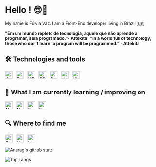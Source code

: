 
# Hello ! 😎🖖

  

My name is Fúlvia Vaz. I am a  Front-End developer living in Brazil 🇧🇷

 **"Em um mundo repleto de tecnologia, aquele que não aprende a programar, será programado."- Attekita
 &nbsp;
 "In a world full of technology, those who don't learn to program will be programmed." - Attekita**


## 🛠 Technologies and tools



[<img src="https://img.shields.io/badge/JavaScript-282C34?logo=javascript&logoColor=F7DF1E" alt="JavaScript logo" title="JavaScript" height="25" />][tech_tools_anchor]
&nbsp;
[<img src="https://img.shields.io/badge/TypeScript-282C34?logo=typescript&logoColor=3178C6" alt="TypeScript logo" title="TypeScript" height="25" />][tech_tools_anchor]
&nbsp;
[<img src="https://img.shields.io/badge/HTML5-282C34?logo=html5&logoColor=E34F26" alt="HTML5 logo" title="HTML5" height="25" />][tech_tools_anchor]
&nbsp;
[<img src="https://img.shields.io/badge/CSS3-282C34?logo=css3&logoColor=1572B6" alt="CSS3 logo" title="CSS3" height="25" />][tech_tools_anchor]
&nbsp;
[<img src="https://img.shields.io/badge/React-282C34?logo=react&logoColor=61DAFB" alt="React logo" title="React.js / React Native" height="25" />][tech_tools_anchor]
&nbsp;
[<img src="https://img.shields.io/badge/git-282C34?logo=git&logoColor=F05032" alt="git logo" title="git" height="25" />][tech_tools_anchor]
&nbsp;
[<img src="https://img.shields.io/badge/VS%20Code-282C34?logo=visual-studio-code&logoColor=007ACC" alt="Visual Studio Code logo" title="Visual Studio Code" height="25" />][tech_tools_anchor]
 

<a name="learning-next"></a>

  

## 📖 What I am currently learning / improving on

  

[<img src="https://img.shields.io/badge/Node.js-282C34?logo=node.js&logoColor=339933" alt="Node.js logo" title="Node.js" height="25" />][learning_now_anchor]
&nbsp;
[<img src="https://img.shields.io/badge/Next.js-282C34?logo=next.js&logoColor=FFFFFF" alt="Next.js logo" title="Next.js" height="25" />][learning_now_anchor]
&nbsp;
[<img src="https://img.shields.io/badge/Express-282C34?logo=express&logoColor=FFFFFF" alt="Express.js logo" title="Express.js" height="25" />][learning_now_anchor]
&nbsp;
[<img src="https://img.shields.io/badge/SQL-282C34?logo=mysql&logoColor=FFFFFF" alt="Express.js logo" title="Express.js" height="25" />][learning_now_anchor]

  


## 🔍 Where to find me

  

[<img src="https://img.shields.io/badge/Facebook-282C34?logo=facebook&logoColor=0273E3" alt="Stack Overflow logo" title="Stack Overflow" height="25" />](https://www.facebook.com/fulviavaz)
&nbsp;
[<img src="https://img.shields.io/badge/LinkedIn-282C34?logo=linkedin&logoColor=0273E3" alt="LinkedIn logo" title="LinkedIn" height="25" />](https://www.linkedin.com/in/fulviavaz/)
&nbsp;
[<img src="https://img.shields.io/badge/Instagram-282C34?logo=instagram&logoColor=E649B4" alt="LinkedIn logo" title="LinkedIn" height="25" />](https://www.instagram.com/fulviavaz/)

  ![Anurag's github stats](https://github-readme-stats.vercel.app/api?username=fulviavaz&count_private=true&theme=omni)

![Top Langs](https://github-readme-stats.vercel.app/api/top-langs/?username=fulviavaz&layout=compact&theme=omni)

[tech_tools_anchor]: #bonjour--

[learning_now_anchor]: #learning-now

[learning_next_anchor]: #learning-next
